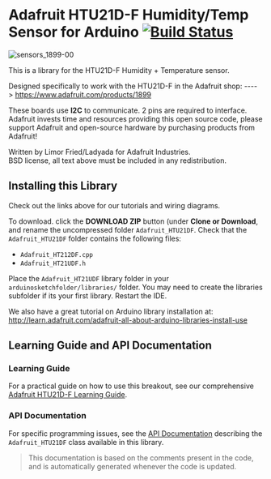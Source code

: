 # Adafruit HTU21D-F Humidity/Temp Sensor for Arduino [![Build Status](https://travis-ci.org/adafruit/Adafruit_HTU21DF_Library.svg?branch=master)](https://travis-ci.org/adafruit/Adafruit_HTU21DF_Library)

![sensors_1899-00](https://user-images.githubusercontent.com/181073/46350691-b53d1880-c655-11e8-8415-452aec129b44.jpg)

This is a library for the HTU21D-F Humidity + Temperature sensor.

Designed specifically to work with the HTU21D-F in the Adafruit shop:
  ----> https://www.adafruit.com/products/1899

These boards use **I2C** to communicate. 2 pins are required to interface.
Adafruit invests time and resources providing this open source code,
please support Adafruit and open-source hardware by purchasing
products from Adafruit!

Written by Limor Fried/Ladyada for Adafruit Industries.  
BSD license, all text above must be included in any redistribution.

## Installing this Library

Check out the links above for our tutorials and wiring diagrams.

To download. click the **DOWNLOAD ZIP** button (under **Clone or Download**, and rename
the uncompressed folder `Adafruit_HTU21DF`.  Check that the `Adafruit_HTU21DF` folder
contains the following files:

- `Adafruit_HT212DF.cpp`
- `Adafruit_HT21UDF.h`

Place the `Adafruit_HT21UDF` library folder in your `arduinosketchfolder/libraries/` folder. 
You may need to create the libraries subfolder if its your first library. Restart the IDE.

We also have a great tutorial on Arduino library installation at:
http://learn.adafruit.com/adafruit-all-about-arduino-libraries-install-use

## Learning Guide and API Documentation

### Learning Guide

For a practical guide on how to use this breakout, see our comprehensive [Adafruit HTU21D-F Learning Guide](https://learn.adafruit.com/adafruit-htu21d-f-temperature-humidity-sensor/overview).

### API Documentation

For specific programming issues, see the [API Documentation](http://adafruit.github.io/Adafruit_HTU21DF_Library/html/class_adafruit___h_t_u21_d_f.html) describing the `Adafruit_HTU21DF` class available in this library.

> This documentation is based on the comments present in the code, and is automatically generated whenever the code is updated.
